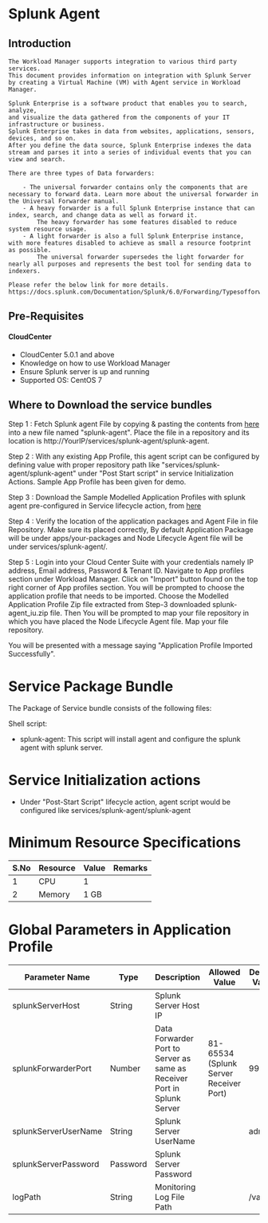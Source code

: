 # Splunk Agent
## Introduction
    The Workload Manager supports integration to various third party services. 
    This document provides information on integration with Splunk Server 
    by creating a Virtual Machine (VM) with Agent service in Workload Manager.
    
    Splunk Enterprise is a software product that enables you to search, analyze, 
	and visualize the data gathered from the components of your IT infrastructure or business. 
	Splunk Enterprise takes in data from websites, applications, sensors, devices, and so on. 
	After you define the data source, Splunk Enterprise indexes the data stream and parses it into a series of individual events that you can view and search.

	There are three types of Data forwarders:

		- The universal forwarder contains only the components that are necessary to forward data. Learn more about the universal forwarder in the Universal Forwarder manual.
		- A heavy forwarder is a full Splunk Enterprise instance that can index, search, and change data as well as forward it. 
			The heavy forwarder has some features disabled to reduce system resource usage.
		- A light forwarder is also a full Splunk Enterprise instance, with more features disabled to achieve as small a resource footprint as possible. 
			The universal forwarder supersedes the light forwarder for nearly all purposes and represents the best tool for sending data to indexers.

    Please refer the below link for more details.
    https://docs.splunk.com/Documentation/Splunk/6.0/Forwarding/Typesofforwarders
	
## Pre-Requisites
#### CloudCenter
- CloudCenter 5.0.1 and above
- Knowledge on how to use Workload Manager  
- Ensure Splunk server is up and running
- Supported OS: CentOS 7  

## Where to Download the service bundles
 Step 1 : Fetch Splunk agent File by copying & pasting the contents from [here](https://github.com/datacenter/cloudcentersuite/raw/master/Content/Logging/Splunk-Agent/WorkloadManager/src/splunk-agent/splunk-agent) into a new file named "splunk-agent". Place the file in a repository and its location is http://YourIP/services/splunk-agent/splunk-agent.
 
 Step 2 : With any existing App Profile, this agent script can be configured by defining value with proper repository path like  "services/splunk-agent/splunk-agent" under "Post Start script" in service Initialization  Actions. Sample App Profile has been given for demo.
   
 Step 3 : Download the Sample Modelled Application Profiles with splunk agent pre-configured in Service lifecycle action, from [here](https://github.com/datacenter/cloudcentersuite/raw/master/Content/Logging/Splunk-Agent/WorkloadManager/splunk-agent_iu.zip)
 
 Step 4 : Verify the location of the application packages and Agent File in file Repository. Make sure its placed correctly, By default Application Package will be under apps/your-packages and Node Lifecycle Agent file will be under services/splunk-agent/<splunk-agent-file>.
   
 Step 5 : Login into your Cloud Center Suite with your credentials namely IP address, Email address, Password & Tenant ID. Navigate to App profiles section under Workload Manager. Click on "Import" button found on the top right corner of App profiles section. You will be prompted to choose the application profile that needs to be imported. Choose the Modelled Application Profile Zip file extracted from Step-3 downloaded splunk-agent_iu.zip file. Then You will be prompted to map your file repository in which you have placed the Node Lifecycle Agent file. Map your file repository.
   
You will be presented with a message saying "Application Profile Imported Successfully".
   
# Service Package Bundle

The Package of Service bundle consists of the following files:

Shell script:
 - splunk-agent: This script will install agent and configure the splunk agent with splunk server.


# Service Initialization actions
   - Under "Post-Start Script" lifecycle action, agent script would be configured like services/splunk-agent/splunk-agent
   
# Minimum Resource Specifications
     
S.No    | Resource    |  Value   | Remarks
----    | ----------  | ---------| ------- 
 1      |  CPU        | 1        |        
 2      |  Memory     | 1 GB     |     
 

 # Global Parameters in Application Profile

| Parameter Name	| Type	 | Description | Allowed Value |Default Value |
| ------ | ------ | ------ |------ | ------ |
| splunkServerHost | String | Splunk Server Host IP |   |  |  |
| splunkForwarderPort | Number | Data Forwarder Port to Server as same as Receiver Port in Splunk Server | 81-65534 (Splunk Server Receiver Port) | 9997 | 
| splunkServerUserName | String | Splunk Server UserName | | admin |
| splunkServerPassword | Password | Splunk Server Password | | |
| logPath | String | Monitoring Log File Path | | /var/log | 
   
 
